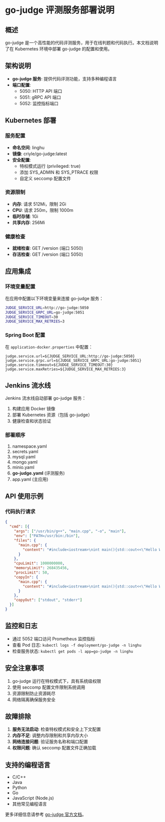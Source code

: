 # go-judge 评测服务部署说明

## 概述
go-judge 是一个高性能的代码评测服务，用于在线判题和代码执行。本文档说明了在 Kubernetes 环境中部署 go-judge 的配置和使用。

## 架构说明
- **go-judge 服务**: 提供代码评测功能，支持多种编程语言
- **端口配置**:
  - 5050: HTTP API 端口
  - 5051: gRPC API 端口  
  - 5052: 监控指标端口

## Kubernetes 部署

### 服务配置
- **命名空间**: linghu
- **镜像**: criyle/go-judge:latest
- **安全配置**: 
  - 特权模式运行 (privileged: true)
  - 添加 SYS_ADMIN 和 SYS_PTRACE 权限
  - 自定义 seccomp 配置文件

### 资源限制
- **内存**: 请求 512Mi，限制 2Gi
- **CPU**: 请求 250m，限制 1000m
- **临时存储**: 1Gi
- **共享内存**: 256Mi

### 健康检查
- **就绪检查**: GET /version (端口 5050)
- **存活检查**: GET /version (端口 5050)

## 应用集成

### 环境变量配置
在应用中配置以下环境变量来连接 go-judge 服务：

```bash
JUDGE_SERVICE_URL=http://go-judge:5050
JUDGE_SERVICE_GRPC_URL=go-judge:5051
JUDGE_SERVICE_TIMEOUT=30
JUDGE_SERVICE_MAX_RETRIES=3
```

### Spring Boot 配置
在 `application-docker.properties` 中配置：

```properties
judge.service.url=${JUDGE_SERVICE_URL:http://go-judge:5050}
judge.service.grpc.url=${JUDGE_SERVICE_GRPC_URL:go-judge:5051}
judge.service.timeout=${JUDGE_SERVICE_TIMEOUT:30}
judge.service.maxRetries=${JUDGE_SERVICE_MAX_RETRIES:3}
```

## Jenkins 流水线
Jenkins 流水线自动部署 go-judge 服务：

1. 构建应用 Docker 镜像
2. 部署 Kubernetes 资源（包括 go-judge）
3. 健康检查和状态验证

### 部署顺序
1. namespace.yaml
2. secrets.yaml
3. mysql.yaml
4. mongo.yaml
5. minio.yaml
6. **go-judge.yaml** (评测服务)
7. app.yaml (主应用)

## API 使用示例

### 代码执行请求
```json
{
  "cmd": [{
    "args": ["/usr/bin/g++", "main.cpp", "-o", "main"],
    "env": ["PATH=/usr/bin:/bin"],
    "files": {
      "main.cpp": {
        "content": "#include<iostream>\nint main(){std::cout<<\"Hello World\";return 0;}"
      }
    },
    "cpuLimit": 1000000000,
    "memoryLimit": 268435456,
    "procLimit": 50,
    "copyIn": {
      "main.cpp": {
        "content": "#include<iostream>\nint main(){std::cout<<\"Hello World\";return 0;}"
      }
    },
    "copyOut": ["stdout", "stderr"]
  }]
}
```

## 监控和日志
- 通过 5052 端口访问 Prometheus 监控指标
- 查看 Pod 日志: `kubectl logs -f deployment/go-judge -n linghu`
- 检查服务状态: `kubectl get pods -l app=go-judge -n linghu`

## 安全注意事项
1. go-judge 运行在特权模式下，具有系统级权限
2. 使用 seccomp 配置文件限制系统调用
3. 资源限制防止资源耗尽
4. 网络隔离确保服务安全

## 故障排除
1. **服务无法启动**: 检查特权模式和安全上下文配置
2. **内存不足**: 调整内存限制和共享内存大小
3. **网络连接问题**: 验证服务名称和端口配置
4. **权限问题**: 确认 seccomp 配置文件正确加载

## 支持的编程语言
- C/C++
- Java
- Python
- Go
- JavaScript (Node.js)
- 其他常见编程语言

更多详细信息请参考 [go-judge 官方文档](https://github.com/criyle/go-judge)。
